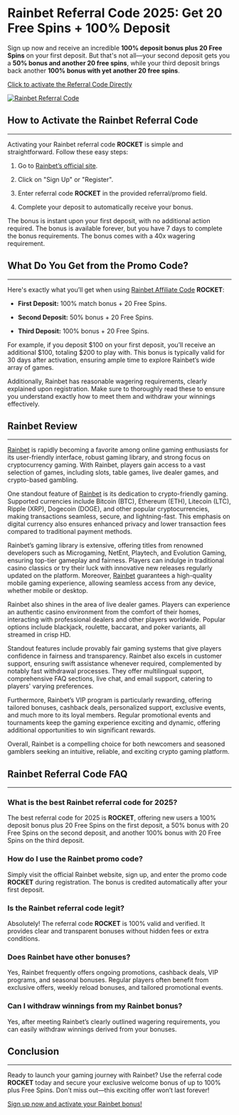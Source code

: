 # Rainbet Referral Code 2025: Get 20 Free Spins + 100% Deposit

Sign up now and receive an incredible **100% deposit bonus plus 20 Free Spins** on your first deposit. But that's not all—your second deposit gets you a **50% bonus and another 20 free spins**, while your third deposit brings back another **100% bonus with yet another 20 free spins**.

[Click to activate the Referral Code Directly](https://playrainbet.com/tf1b52d8d)

[![Rainbet Referral Code](https://i.imgur.com/gK1sJM5.png)](https://playrainbet.com/tf1b52d8d)

## How to Activate the Rainbet Referral Code
-----------------------------------------

Activating your Rainbet referral code **ROCKET** is simple and straightforward. Follow these easy steps:

1.  Go to [Rainbet’s official site](https://playrainbet.com/tf1b52d8d).
    
2.  Click on "Sign Up" or "Register".
    
3.  Enter referral code **ROCKET** in the provided referral/promo field.
    
4.  Complete your deposit to automatically receive your bonus.
    

The bonus is instant upon your first deposit, with no additional action required. The bonus is available forever, but you have 7 days to complete the bonus requirements. The bonus comes with a 40x wagering requirement.

## What Do You Get from the Promo Code?
------------------------------------

Here's exactly what you’ll get when using [Rainbet Affiliate Code](https://github.com/gambl-offers/rainbet-affiliate-code) **ROCKET**:

*   **First Deposit:** 100% match bonus + 20 Free Spins.
    
*   **Second Deposit:** 50% bonus + 20 Free Spins.
    
*   **Third Deposit:** 100% bonus + 20 Free Spins.
    

For example, if you deposit $100 on your first deposit, you’ll receive an additional $100, totaling $200 to play with. This bonus is typically valid for 30 days after activation, ensuring ample time to explore Rainbet’s wide array of games.

Additionally, Rainbet has reasonable wagering requirements, clearly explained upon registration. Make sure to thoroughly read these to ensure you understand exactly how to meet them and withdraw your winnings effectively.

## Rainbet Review
--------------

[Rainbet](https://playrainbet.com/tf1b52d8d) is rapidly becoming a favorite among online gaming enthusiasts for its user-friendly interface, robust gaming library, and strong focus on cryptocurrency gaming. With Rainbet, players gain access to a vast selection of games, including slots, table games, live dealer games, and crypto-based gambling.

One standout feature of [Rainbet](https://playrainbet.com/tf1b52d8d) is its dedication to crypto-friendly gaming. Supported currencies include Bitcoin (BTC), Ethereum (ETH), Litecoin (LTC), Ripple (XRP), Dogecoin (DOGE), and other popular cryptocurrencies, making transactions seamless, secure, and lightning-fast. This emphasis on digital currency also ensures enhanced privacy and lower transaction fees compared to traditional payment methods.

Rainbet’s gaming library is extensive, offering titles from renowned developers such as Microgaming, NetEnt, Playtech, and Evolution Gaming, ensuring top-tier gameplay and fairness. Players can indulge in traditional casino classics or try their luck with innovative new releases regularly updated on the platform. Moreover, [Rainbet](https://playrainbet.com/tf1b52d8d) guarantees a high-quality mobile gaming experience, allowing seamless access from any device, whether mobile or desktop.

Rainbet also shines in the area of live dealer games. Players can experience an authentic casino environment from the comfort of their homes, interacting with professional dealers and other players worldwide. Popular options include blackjack, roulette, baccarat, and poker variants, all streamed in crisp HD.

Standout features include provably fair gaming systems that give players confidence in fairness and transparency. Rainbet also excels in customer support, ensuring swift assistance whenever required, complemented by notably fast withdrawal processes. They offer multilingual support, comprehensive FAQ sections, live chat, and email support, catering to players' varying preferences.

Furthermore, Rainbet’s VIP program is particularly rewarding, offering tailored bonuses, cashback deals, personalized support, exclusive events, and much more to its loyal members. Regular promotional events and tournaments keep the gaming experience exciting and dynamic, offering additional opportunities to win significant rewards.

Overall, Rainbet is a compelling choice for both newcomers and seasoned gamblers seeking an intuitive, reliable, and exciting crypto gaming platform.

## Rainbet Referral Code FAQ
-------------------------

### What is the best Rainbet referral code for 2025?

The best referral code for 2025 is **ROCKET**, offering new users a 100% deposit bonus plus 20 Free Spins on the first deposit, a 50% bonus with 20 Free Spins on the second deposit, and another 100% bonus with 20 Free Spins on the third deposit.

### How do I use the Rainbet promo code?

Simply visit the official Rainbet website, sign up, and enter the promo code **ROCKET** during registration. The bonus is credited automatically after your first deposit.

### Is the Rainbet referral code legit?

Absolutely! The referral code **ROCKET** is 100% valid and verified. It provides clear and transparent bonuses without hidden fees or extra conditions.

### Does Rainbet have other bonuses?

Yes, Rainbet frequently offers ongoing promotions, cashback deals, VIP programs, and seasonal bonuses. Regular players often benefit from exclusive offers, weekly reload bonuses, and tailored promotional events.

### Can I withdraw winnings from my Rainbet bonus?

Yes, after meeting Rainbet’s clearly outlined wagering requirements, you can easily withdraw winnings derived from your bonuses.

## Conclusion
----------

Ready to launch your gaming journey with Rainbet? Use the referral code **ROCKET** today and secure your exclusive welcome bonus of up to 100% plus Free Spins. Don’t miss out—this exciting offer won’t last forever!

[Sign up now and activate your Rainbet bonus!](https://rebrand.ly/rainbet)
